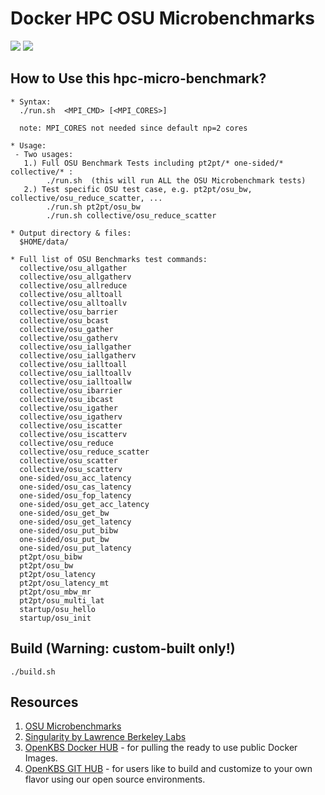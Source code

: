 # Docker HPC OSU Microbenchmarks
[![](https://images.microbadger.com/badges/image/openkbs/docker-hpc-micro-benchmark.svg)](https://microbadger.com/images/openkbs/docker-hpc-micro-benchmark "Get your own image badge on microbadger.com") [![](https://images.microbadger.com/badges/version/openkbs/docker-hpc-micro-benchmark.svg)](https://microbadger.com/images/openkbs/docker-hpc-micro-benchmark "Get your own version badge on microbadger.com")

## How to Use this hpc-micro-benchmark?
```
* Syntax: 
  ./run.sh  <MPI_CMD> [<MPI_CORES>]

  note: MPI_CORES not needed since default np=2 cores

* Usage: 
 - Two usages: 
   1.) Full OSU Benchmark Tests including pt2pt/* one-sided/* collective/* :
        ./run.sh  (this will run ALL the OSU Microbenchmark tests)
   2.) Test specific OSU test case, e.g. pt2pt/osu_bw, collective/osu_reduce_scatter, ...
        ./run.sh pt2pt/osu_bw
        ./run.sh collective/osu_reduce_scatter

* Output directory & files:
  $HOME/data/

* Full list of OSU Benchmarks test commands:
  collective/osu_allgather
  collective/osu_allgatherv
  collective/osu_allreduce
  collective/osu_alltoall
  collective/osu_alltoallv
  collective/osu_barrier
  collective/osu_bcast
  collective/osu_gather
  collective/osu_gatherv
  collective/osu_iallgather
  collective/osu_iallgatherv
  collective/osu_ialltoall
  collective/osu_ialltoallv
  collective/osu_ialltoallw
  collective/osu_ibarrier
  collective/osu_ibcast
  collective/osu_igather
  collective/osu_igatherv
  collective/osu_iscatter
  collective/osu_iscatterv
  collective/osu_reduce
  collective/osu_reduce_scatter
  collective/osu_scatter
  collective/osu_scatterv
  one-sided/osu_acc_latency
  one-sided/osu_cas_latency
  one-sided/osu_fop_latency
  one-sided/osu_get_acc_latency
  one-sided/osu_get_bw
  one-sided/osu_get_latency
  one-sided/osu_put_bibw
  one-sided/osu_put_bw
  one-sided/osu_put_latency
  pt2pt/osu_bibw
  pt2pt/osu_bw
  pt2pt/osu_latency
  pt2pt/osu_latency_mt
  pt2pt/osu_mbw_mr
  pt2pt/osu_multi_lat
  startup/osu_hello
  startup/osu_init

```
## Build (Warning: custom-built only!)
```
./build.sh
```

## Resources
1. [OSU Microbenchmarks](http://mvapich.cse.ohio-state.edu/benchmarks/)
2. [Singularity by Lawrence Berkeley Labs](https://singularity.lbl.gov/)
3. [OpenKBS Docker HUB](https://hub.docker.com/r/openkbs/) - for pulling the ready to use public Docker Images.
4. [OpenKBS GIT HUB](https://github.com/DrSnowbird/) - for users like to build and customize to your own flavor using our open source environments.
 

